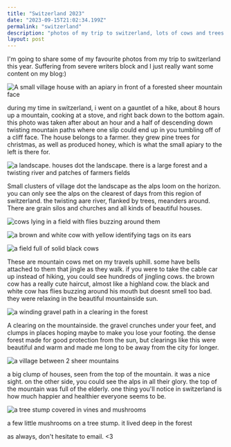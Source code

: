 ```yaml
---
title: "Switzerland 2023"
date: "2023-09-15T21:02:34.199Z"
permalink: "switzerland"
description: "photos of my trip to switzerland, lots of cows and trees to be seen here"
layout: post
---
```


I'm going to share some of my favourite photos from my trip to switzerland this year. Suffering from severe writers block and I just really want some content on my blog:)

![A small village house with an apiary in front of a forested sheer mountain face](/article/switzerland/apiary.jpg)

during my time in switzerland, i went on a gauntlet of a hike, about 8 hours up a mountain, cooking at a stove, and right back down to the bottom again. this photo was taken after about an hour and a half of descending down twisting mountain paths where one slip could end up in you tumbling off of a cliff face. The house belongs to a farmer. they grew pine trees for christmas, as well as produced honey, which is what the small apiary to the left is there for.

![a landscape. houses dot the landscape. there is a large forest and a twisting river and patches of farmers fields](/article/switzerland/alps_horizon.jpg)

Small clusters of village dot the landscape as the alps loom on the horizon. you can only see the alps on the clearest of days from this region of switzerland. the twisting aare river, flanked by trees, meanders around. There are grain silos and churches and all kinds of beautiful houses.

![cows lying in a field with flies buzzing around them](/article/switzerland/black_cow.jpg)

![a brown and white cow with yellow identifying tags on its ears](/article/switzerland/brown_cow.jpg)

![a field full of solid black cows](/article/switzerland/more_black_cows.jpg)

These are mountain cows met on my travels uphill. some have bells attached to them that jingle as they walk. if you were to take the cable car up instead of hiking, you could see hundreds of jingling cows. the brown cow has a really cute haircut, almost like a highland cow. the black and white cow has flies buzzing around his mouth but doesnt smell too bad. they were relaxing in the beautiful mountainside sun.

![a winding gravel path in a clearing in the forest](/article/switzerland/forest_path.jpg)

A clearing on the mountainside. the gravel crunches under your feet, and clumps in places hoping maybe to make you lose your footing. the dense forest made for good protection from the sun, but clearings like this were beautiful and warm and made me long to be away from the city for longer.

![a village between 2 sheer mountains](/article/switzerland/mountain_village.jpg)

a big clump of houses, seen from the top of the mountain. it was a nice sight. on the other side, you could see the alps in all their glory. the top of the mountain was full of the elderly. one thing you'll notice in switzerland is how much happier and healthier everyone seems to be.

![a tree stump covered in vines and mushrooms](/article/switzerland/mushroom_trunk.jpg)

a few little mushrooms on a tree stump. it lived deep in the forest 

as always, don't hesitate to email. <3
